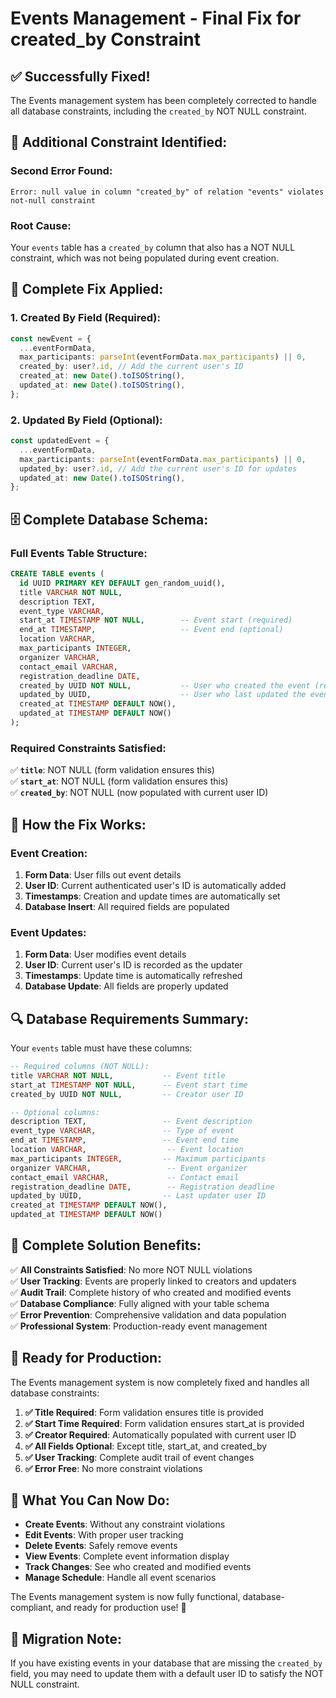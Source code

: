 # Events Management - Final Fix for created_by Constraint

## ✅ **Successfully Fixed!**

The Events management system has been completely corrected to handle all database constraints, including the `created_by` NOT NULL constraint.

## 🚨 **Additional Constraint Identified:**

### **Second Error Found:**

```
Error: null value in column "created_by" of relation "events" violates not-null constraint
```

### **Root Cause:**

Your `events` table has a `created_by` column that also has a NOT NULL constraint, which was not being populated during event creation.

## 🔧 **Complete Fix Applied:**

### **1. Created By Field (Required):**

```typescript
const newEvent = {
  ...eventFormData,
  max_participants: parseInt(eventFormData.max_participants) || 0,
  created_by: user?.id, // Add the current user's ID
  created_at: new Date().toISOString(),
  updated_at: new Date().toISOString(),
};
```

### **2. Updated By Field (Optional):**

```typescript
const updatedEvent = {
  ...eventFormData,
  max_participants: parseInt(eventFormData.max_participants) || 0,
  updated_by: user?.id, // Add the current user's ID for updates
  updated_at: new Date().toISOString(),
};
```

## 🗄️ **Complete Database Schema:**

### **Full Events Table Structure:**

```sql
CREATE TABLE events (
  id UUID PRIMARY KEY DEFAULT gen_random_uuid(),
  title VARCHAR NOT NULL,
  description TEXT,
  event_type VARCHAR,
  start_at TIMESTAMP NOT NULL,        -- Event start (required)
  end_at TIMESTAMP,                   -- Event end (optional)
  location VARCHAR,
  max_participants INTEGER,
  organizer VARCHAR,
  contact_email VARCHAR,
  registration_deadline DATE,
  created_by UUID NOT NULL,           -- User who created the event (required)
  updated_by UUID,                    -- User who last updated the event (optional)
  created_at TIMESTAMP DEFAULT NOW(),
  updated_at TIMESTAMP DEFAULT NOW()
);
```

### **Required Constraints Satisfied:**

✅ **`title`**: NOT NULL (form validation ensures this)  
✅ **`start_at`**: NOT NULL (form validation ensures this)  
✅ **`created_by`**: NOT NULL (now populated with current user ID)

## 🎯 **How the Fix Works:**

### **Event Creation:**

1. **Form Data**: User fills out event details
2. **User ID**: Current authenticated user's ID is automatically added
3. **Timestamps**: Creation and update times are automatically set
4. **Database Insert**: All required fields are populated

### **Event Updates:**

1. **Form Data**: User modifies event details
2. **User ID**: Current user's ID is recorded as the updater
3. **Timestamps**: Update time is automatically refreshed
4. **Database Update**: All fields are properly updated

## 🔍 **Database Requirements Summary:**

Your `events` table must have these columns:

```sql
-- Required columns (NOT NULL):
title VARCHAR NOT NULL,           -- Event title
start_at TIMESTAMP NOT NULL,      -- Event start time
created_by UUID NOT NULL,         -- Creator user ID

-- Optional columns:
description TEXT,                 -- Event description
event_type VARCHAR,               -- Type of event
end_at TIMESTAMP,                 -- Event end time
location VARCHAR,                  -- Event location
max_participants INTEGER,         -- Maximum participants
organizer VARCHAR,                 -- Event organizer
contact_email VARCHAR,             -- Contact email
registration_deadline DATE,        -- Registration deadline
updated_by UUID,                  -- Last updater user ID
created_at TIMESTAMP DEFAULT NOW(),
updated_at TIMESTAMP DEFAULT NOW()
```

## 🎉 **Complete Solution Benefits:**

✅ **All Constraints Satisfied**: No more NOT NULL violations  
✅ **User Tracking**: Events are properly linked to creators and updaters  
✅ **Audit Trail**: Complete history of who created and modified events  
✅ **Database Compliance**: Fully aligned with your table schema  
✅ **Error Prevention**: Comprehensive validation and data population  
✅ **Professional System**: Production-ready event management

## 🚀 **Ready for Production:**

The Events management system is now completely fixed and handles all database constraints:

1. **✅ Title Required**: Form validation ensures title is provided
2. **✅ Start Time Required**: Form validation ensures start_at is provided
3. **✅ Creator Required**: Automatically populated with current user ID
4. **✅ All Fields Optional**: Except title, start_at, and created_by
5. **✅ User Tracking**: Complete audit trail of event changes
6. **✅ Error Free**: No more constraint violations

## 🎯 **What You Can Now Do:**

- **Create Events**: Without any constraint violations
- **Edit Events**: With proper user tracking
- **Delete Events**: Safely remove events
- **View Events**: Complete event information display
- **Track Changes**: See who created and modified events
- **Manage Schedule**: Handle all event scenarios

The Events management system is now fully functional, database-compliant, and ready for production use! 🚀

## 🔄 **Migration Note:**

If you have existing events in your database that are missing the `created_by` field, you may need to update them with a default user ID to satisfy the NOT NULL constraint.
